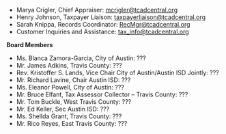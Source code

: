 
- Marya Crigler, Chief Appraiser: mcrigler@tcadcentral.org
- Henry Johnson, Taxpayer Liaison: taxpayerliaison@tcadcentral.org
- Sarah Knippa, Records Coordinator: RecMgr@tcadcentral.org
- Customer Inquiries and Assistance: tax_info@tcadcentral.org

**Board Members**
- Ms. Blanca Zamora-Garcia, City of Austin: ???
- Mr. James Adkins, Travis County: ???
- Rev. Kristoffer S. Lands, Vice Chair 	City of Austin/Austin ISD Jointly: ???
- Mr. Richard Lavine, Chair 	Austin ISD: ???
- Ms. Eleanor Powell, 	City of Austin: ???
- Mr. Bruce Elfant, Tax Assessor Collector – Travis County: ???
- Mr. Tom Buckle, West Travis County: ???
- Mr. Ed Keller, Sec 	Austin ISD: ???
- Ms. Shellda Grant, Travis County: ???
- Mr. Rico Reyes, East Travis County: ???

